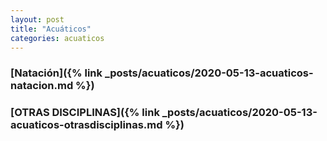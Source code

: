 ```yaml
---
layout: post
title: "Acuáticos"
categories: acuaticos
---
```


### [Natación]({% link _posts/acuaticos/2020-05-13-acuaticos-natacion.md %})

### [OTRAS DISCIPLINAS]({% link _posts/acuaticos/2020-05-13-acuaticos-otrasdisciplinas.md %})
